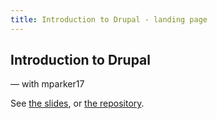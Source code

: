 ```yaml
---
title: Introduction to Drupal - landing page
---
```


<section>

# Introduction to Drupal
— with mparker17

See [the slides](slides.md), or [the repository](https://github.com/mparker17/talk--drupal-intro).

</section>
